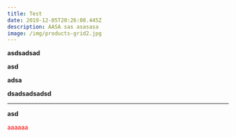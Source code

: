 ```yaml
---
title: Test
date: 2019-12-05T20:26:08.445Z
description: AASA sas asasasa
image: /img/products-grid2.jpg
---
```

**asdsadsad**

**asd**

**adsa**

**dsadsadsadsd**

****

**asd**

<p style="color: red">aaaaaa</p>
